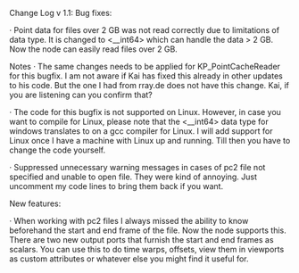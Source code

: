 Change Log v 1.1:
Bug fixes:

·	Point data for files over 2 GB was not read correctly due to limitations of <int> data type. It is changed to <__int64> which can handle the data > 2 GB. Now the node can easily read files over 2 GB.

Notes
·	The same changes needs to be applied for KP_PointCacheReader for this bugfix. I am not aware if Kai has fixed this already in other updates to his code. But the one I had from rray.de does not have this change. Kai, if you are listening can you confirm that?

·	The code for this bugfix is not supported on Linux. However, in case you want to compile for Linux, please note that the <__int64> data type for windows translates to <long long> on a gcc compiler for Linux. I will add support for Linux once I have a machine with Linux up and running. Till then you have to change the code yourself.


·	Suppressed unnecessary warning messages in cases of pc2 file not specified and unable to open file. They were kind of annoying. Just uncomment my code lines to bring them back if you want.


New features:

·	When working with pc2 files I always missed the ability to know beforehand the start and end frame of the file. Now the node supports this. There are two new output ports that furnish the start and end frames as scalars. You can use this to do time warps, offsets, view them in viewports as custom attributes or whatever else you might find it useful for.

